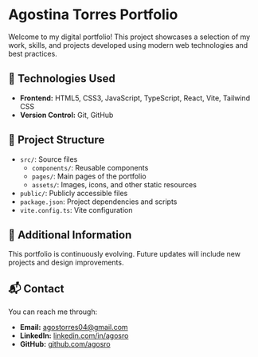 # Agostina Torres Portfolio

Welcome to my digital portfolio! This project showcases a selection of my work, skills, and projects developed using modern web technologies and best practices.

## 🧰 Technologies Used

- **Frontend:** HTML5, CSS3, JavaScript, TypeScript, React, Vite, Tailwind CSS  
- **Version Control:** Git, GitHub

## 📂 Project Structure

- `src/`: Source files
  - `components/`: Reusable components  
  - `pages/`: Main pages of the portfolio  
  - `assets/`: Images, icons, and other static resources  
- `public/`: Publicly accessible files  
- `package.json`: Project dependencies and scripts  
- `vite.config.ts`: Vite configuration

## 📄 Additional Information

This portfolio is continuously evolving. Future updates will include new projects and design improvements.

## 📬 Contact

You can reach me through:  

- **Email:** [agostorres04@gmail.com](mailto:agostorres04@gmail.com)  
- **LinkedIn:** [linkedin.com/in/agosro](https://www.linkedin.com/in/agosro/)  
- **GitHub:** [github.com/agosro](https://github.com/agosro)
